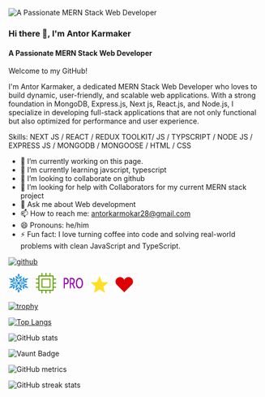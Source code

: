 ![A Passionate MERN Stack Web Developer](https://media.licdn.com/dms/image/v2/D4E16AQFcPwBkN4oqPw/profile-displaybackgroundimage-shrink_350_1400/B4EZa48jGqHMAY-/0/1746859604796?e=1752105600&v=beta&t=3DuGwQMknITAm74YEPL63Rfw01sFSvmymVelUgvBr30)

### Hi there 👋, I'm Antor Karmaker
#### A Passionate MERN Stack Web Developer

Welcome to my GitHub!

I'm Antor Karmaker, a dedicated MERN Stack Web Developer who loves to build dynamic, user-friendly, and scalable web applications. With a strong foundation in MongoDB, Express.js, Next js, React.js, and Node.js, I specialize in developing full-stack applications that are not only functional but also optimized for performance and user experience.

Skills: NEXT JS / REACT / REDUX TOOLKIT/ JS / TYPSCRIPT / NODE JS / EXPRESS JS / MONGODB / MONGOOSE / HTML / CSS

- 🔭 I’m currently working on this page. 
- 🌱 I’m currently learning javscript, typescript 
- 👯 I’m looking to collaborate on github 
- 🤔 I’m looking for help with Collaborators for my current MERN stack project 
- 💬 Ask me about Web development 
- 📫 How to reach me: antorkarmokar28@gmail.com 
- 😄 Pronouns: he/him 
- ⚡ Fun fact: I love turning coffee into code and solving real-world problems with clean JavaScript and TypeScript. 


[<img src='https://cdn.jsdelivr.net/npm/simple-icons@3.0.1/icons/github.svg' alt='github' height='40'>](https://github.com/Antorkarmokar28)  

<a href='https://archiveprogram.github.com/'><img src='https://raw.githubusercontent.com/acervenky/animated-github-badges/master/assets/acbadge.gif' width='40' height='40'></a> <a href='https://docs.github.com/en/developers'><img src='https://raw.githubusercontent.com/acervenky/animated-github-badges/master/assets/devbadge.gif' width='40' height='40'></a> <a href='https://github.com/pricing'><img src='https://raw.githubusercontent.com/acervenky/animated-github-badges/master/assets/pro.gif' width='40' height='40'></a> <a href='https://stars.github.com/'><img src='https://raw.githubusercontent.com/acervenky/animated-github-badges/master/assets/starbadge.gif' width='35' height='35'></a> <a href='https://docs.github.com/en/github/supporting-the-open-source-community-with-github-sponsors'><img src='https://raw.githubusercontent.com/acervenky/animated-github-badges/master/assets/sponsorbadge.gif' width='35' height='35'></a> 

[![trophy](https://github-profile-trophy.vercel.app/?username=Antorkarmokar28)](https://github.com/ryo-ma/github-profile-trophy)

[![Top Langs](https://github-readme-stats.vercel.app/api/top-langs/?username=Antorkarmokar28)](https://github.com/anuraghazra/github-readme-stats)

![GitHub stats](https://github-readme-stats.vercel.app/api?username=Antorkarmokar28&show_icons=true&count_private=true)  

![Vaunt Badge](https://api.vaunt.dev/v1/github/entities/Antorkarmokar28/contributions?format=svg&private=true)  

![GitHub metrics](https://metrics.lecoq.io/Antorkarmokar28)  

![GitHub streak stats](https://streak-stats.demolab.com/?user=Antorkarmokar28)  

